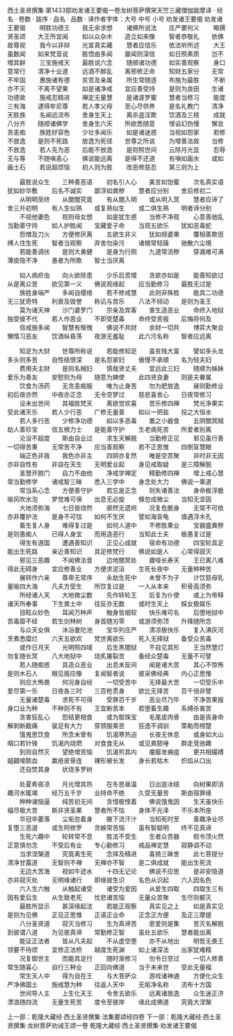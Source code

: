 西土圣贤撰集·第1433部劝发诸王要偈一卷龙树菩萨撰宋天竺三藏僧伽跋摩译
· 经名 · 卷数 · 跋序
· 品名 · 品数 · 译作者字体：大号 中号 小号
劝发诸王要偈
劝发诸王要偈
　　明胜功德王　　我无余求想
　　诸佛所说法　　庄严要何义
　　略撰贤圣颂　　大王所宜闻
　　如以众杂木　　造立如来像
　　智者恭敬礼　　依佛故尊视
　　我今以非辩　　光宣真实藏
　　慧者应信乐　　依法听所述
　　大王虽数闻　　如来梵音说
　　胜悟由多闻　　屡闻则深信
　　如日照素质　　岂不增其鲜
　　三宝施戒天　　最胜说六念
　　随顺诸功德　　如实善观察
　　身口意常行　　清净十业道
　　远酒不醉乱　　离邪修正命
　　知财五家分　　无常不牢固
　　惠施诸有德　　贫苦及亲属
　　所生常随逐　　布施为最胜
　　不断亦不灭　　不离不望果
　　如是诸净戒　　宜应善受持
　　是则为良田　　生诸功德故
　　施戒忍精进　　禅定无量慧
　　是诸波罗蜜　　慧者当修习
　　能度三有海　　逮得牟尼尊
　　若人孝父母　　至心尽供养
　　是名礼教门　　清净天胜族
　　名闻远流布　　舍身生天上
　　离杀盗淫欺　　饮酒及三枝
　　成就八分齐　　随顺诸佛学
　　舍身生六天　　所欲悉随意
　　悭谄幻伪慢　　懈怠贪恚痴
　　族姓好容色　　少壮多闻乐
　　如是诸迷惑　　当视如怨家
　　若修不放逸　　是则不死路
　　放逸为死径　　世尊之所说
　　为增善法故　　当修不放逸
　　若人先为恶　　后能不放逸
　　是则照世间　　云除月光显
　　忍辱无与等　　不随嗔恚心
　　佛说能远离　　是得不还道
　　有嗔如画水　　或如画土石
　　若说超烦恼　　初人则为胜
　　改恶修慈忍　　第三则为上

　　最胜说众生　　三种善恶语
　　初名引人心　　美言如饴蜜
　　次名真实语　　犹如妙华敷
　　后名不诚实　　鄙浮如粪秽
　　慧者应分别　　舍后修初二
　　从明明至终　　从闇闇究竟
　　有从闇入明　　或从明入冥
　　慧者应谛了　　舍三升初明
　　有人生似熟　　或复熟似生
　　或二俱生熟　　明者谛分别
　　不视他妻色　　视则母女想
　　如是犹生惑　　当修不净观
　　心意善驰乱　　当勤善守持
　　如人护胜闻　　宝藏爱子命
　　当观五欲乐　　犹如恶毒蛇
　　怨憎及刀火　　方便修厌离
　　五欲生非义　　犹如频婆果
　　覆相善欺诳　　缚人住生死
　　智者当观察　　弃舍勿染污
　　诸根常轻躁　　驰散六尘境
　　若能善调伏　　是则大勇健
　　是身为行厕　　九道常流秽
　　穿漏难可满　　薄皮隐不净
　　愚者为所欺　　智士当厌离

　　如人病疥虫　　向火欲除患
　　少乐后苦增　　贪欲亦如是
　　能善知欲过　　从是离众苦
　　欲见第一义　　佛说观缘起
　　应当勤修习　　最胜无过是
　　族姓身端严　　多闻自缨络
　　若不修戒慧　　此则非殊胜
　　能具二功德　　无三犹奇特
　　利衰及毁誉　　称讥与苦乐
　　八法不倾动　　是则为圣王
　　莫为诸天神　　沙门婆罗门
　　宗亲及宾客　　害生造恶业
　　命终入地狱　　独受彼不代
　　若人作恶业　　不即受楚毒
　　命终受苦报　　后悔将何及
　　信戒施多闻　　智慧有惭愧
　　佛说不共财　　余财一切共
　　博弈大聚会　　懒惰习恶友
　　饮酒纵昏荡　　夜游无羞耻
　　此六污名称　　智者应远离

　　知足为大财　　世尊所称说
　　若能修知足　　虽贫贱大富
　　譬如多头龙　　多头则多苦
　　自性结恨深　　是名怨家妇
　　傲慢不承顺　　名为轻夫妇
　　费用夫主财　　是则名贼妇
　　慎哉贤丈夫　　宜远此三妇
　　随顺为姊妹　　爱乐为善友
　　安慰则为母　　随意为婢使
　　此四贤良妻　　则是夫眷属
　　饮食为汤药　　无贪恚痴服
　　唯为止身苦　　勿为肥放逸
　　昼则勤修业　　初后夜亦然
　　中夜亦正念　　无令空梦过
　　慈悲喜舍心　　日夜常修习
　　设未出世间　　其福胜梵天
　　离欲觉欢喜　　苦乐修四禅
　　梵光净果实　　受此诸天乐
　　若人少行恶　　广修无量善
　　如以一把盐　　投之大恒水
　　若人多行恶　　少修净功德
　　如以多恶毒　　置之小器食
　　五阴闇冥贼　　劫人善珍宝
　　信五根力士　　是能善守护
　　生老病死苦　　所爱者别离
　　沦没不超度　　斯由自业过
　　求生天解脱　　当勤修正见
　　邪见虽行善　　一切得苦果
　　无常苦不净　　应当善观察
　　若不正思惟　　四倒盲慧眼
　　端正色非我　　我色亦非主
　　四阴亦复然　　唯是空苦聚
　　非时非无因　　亦非自性有
　　非自在天生　　无明爱业起
　　身见戒取疑　　是三障解脱
　　圣慧开脱门　　自力不由他
　　净戒学禅定　　精勤修四禅
　　增上戒心慧　　常当勤修学
　　诸戒智三昧　　悉入三学中
　　身念处大力　　佛说一乘道
　　常当系心念　　方便善守护
　　若忘是正念　　则失诸善法
　　身命极浮脆　　喻风吹水泡
　　梦觉难可保　　出息无必旋
　　倏忽成微尘　　当知无坚固
　　大地须弥海　　七日皆烧然
　　廓然无遗烬　　况复危脆身
　　无常不可依　　亦非覆护法
　　是身不可怙　　如何不生厌
　　譬如海盲龟　　值遇浮木孔
　　畜生复人身　　难得复过是
　　如何人道中　　不修胜果业
　　宝器盛粪秽　　是则愚痴人
　　已得人身宝　　而用造恶行
　　当知此士夫　　极愚复过是
　　得生有道国　　遭遇善知识
　　正见心成就　　宿命有功德
　　四宝轮具足　　能出生死路
　　亲近善知识　　具足修梵行
　　佛说如是人　　心常得寂灭
　　邪见三恶趣　　不闻佛法音
　　边地闇冥处　　聋哑长寿天
　　王已离八难　　得此无碍身
　　宜应修善业　　方便求泥洹
　　生死长夜中　　无量种种苦
　　展转作六亲　　尊卑无常序
　　永劫生死中　　未曾不为子
　　计饮慈母乳　　量喻四大海
　　凡夫方受生　　所饮复过是
　　一人从本来　　积骨高须弥
　　所经诸人天　　大地微尘数
　　先作转轮王　　后复为仆使
　　或上为帝释　　诸天所奉事
　　下生粪土中　　往反亦无数
　　或时生天上　　婇女极娱乐
　　目眩众妙色　　耳闻万种声
　　触身皆细软　　快乐难可名
　　后堕地狱中　　苦毒靡不经
　　若生剑林树　　身首随刃零
　　或游须弥顶　　升降随所念
　　与众天女俱　　沐浴曼陀池
　　宝华列庄严　　清凉极快乐
　　复入沸灰河　　烹煮悉糜烂
　　六天五欲欢　　梵世离欲乐
　　死入无择狱　　备受众苦毒
　　或作日月天　　光明照四域
　　后生黑闇狱　　不自见其形
　　王当然慧灯　　勿复随长冥
　　八大地狱中　　烧炙屠裂苦
　　备经众楚毒　　无量不可譬
　　若人随痴惑　　具造众恶业
　　出息未反间　　闻是诸大苦
　　其心不惊怖　　是则木石人
　　眼见报应像　　复闻智者说
　　彼采佛经典　　内心正思惟
　　则应大怖畏　　何况身自经
　　一切受苦中　　无择最大苦
　　一切受乐中　　爱尽第一乐
　　日夜各三时　　三百枪贯身
　　欲比无择苦　　百千倍非譬
　　无量诸楚毒　　求死不可得
　　受罪百千岁　　恶业尽乃毕
　　不净苦果报　　身口业为种
　　不种则不有　　王宜断苦本
　　若堕畜生趣　　系缚杀害苦
　　贪害狂乱心　　怨结更相食
　　或为取珠宝　　毛尾皮肉骨
　　由是丧身命　　解剥断截痛
　　骏足有大力　　穿颈服乘苦
　　狂逸不调驯　　策勒而榜楚
　　饿鬼思饮食　　所念未曾有
　　饥渴寒热迫　　长夜无休息
　　或身如大山　　咽口若针锋
　　饥渴内烧燃　　对食食无从
　　或见粪脓唾　　群走竞驰趣
　　到则自然灭　　望绝增苦恼
　　饥渴煎其内　　瘤瘿发痈疽
　　更共相撮搏　　龃齰唼脓血
　　羸疮皮骨连　　裸形被长发
　　身长若枯木　　炽焰从口出
　　还自焚其身　　状烧多罗树

　　处夏希夜凉　　月光增其热
　　在冬思昼温　　日出逾冰结
　　向树果即消　　趣河水辄竭
　　经万五千岁　　业持命不绝
　　久受无量苦　　斯由宿罪缘
　　种种诸恼逼　　纯苦初无间
　　贪惜极悭着　　佛说饿鬼因
　　生天虽快乐　　福尽极大苦
　　斯非贤圣果　　慧者所不怙
　　身体不光泽　　不乐本所座
　　华冠卒萎落　　尘垢忽着身
　　腋下流汗汁　　当知死时至
　　善趣净业尽　　复堕三恶道
　　或生阿修罗　　贪嫉常苦恼
　　虽有智聪明　　终不见真谛
　　生死六趣中　　轮转常不息
　　胜法不受生　　生者众苦器
　　假令顶火然　　正意慎勿念
　　不受后有业　　专心勤修习
　　戒品禅定慧　　寂静调不动
　　当求涅槃道　　究竟离生死
　　念择及精进　　喜猗三昧舍
　　此七菩提分　　清净甘露道
　　无智则不禅　　无禅亦不智
　　是二俱成就　　能出生死流
　　无边大苦海　　视如牛迹水
　　十四无记论　　佛说不应思
　　是非安隐道　　亦非寂灭处
　　无明缘诸行　　即缘彼生识
　　名色从识起　　六入因名色
　　六入生六触　　从触起诸受
　　诸受为爱因　　从爱生四取
　　四取生三有　　因有爱后生
　　从生致老死　　忧悲诸苦恼
　　无量众苦聚　　生尽则都灭
　　最胜所显示　　甚深缘起法
　　若能正观察　　真实见之上
　　如是真实见　　是则为见佛
　　正见正思惟　　正语正业命
　　正念正方便　　及正三摩提
　　八分圣贤道　　寂灭当修习
　　生为真谛苦　　恩爱则是集
　　苦灭名解脱　　到彼谓八道
　　为见彼真谛　　常勤修正智
　　虽处五欲乐　　慧者能出离
　　能证正法者　　皆从凡夫起
　　不从虚空堕　　亦不从地出
　　明哲无畏王　　领要不待烦
　　宜修正法桥　　越度生死渊
　　如上诸深法　　出家犹难精
　　况复御世主　　而能具足行
　　随时渐修习　　勿令日空过
　　一切人修善　　常生随喜心
　　自行三种业　　正回向佛道
　　当于未来世　　受此无量福
　　常生天人中　　得为自在王
　　与大菩萨众　　游戏诸神通
　　方便化众生　　严净佛国土
　　施戒慧为种　　往返人天中
　　无垢净名称　　流布十方国
　　世间导人主　　上生化天王
　　令舍五欲乐　　远离诸放逸
　　众生迷正济　　漂浪随四流
　　无量生死苦　　度令至彼岸
　　缘此成佛道　　究竟大涅槃

上一部：乾隆大藏经·西土圣贤撰集·法集要颂经四卷
下一部：乾隆大藏经·西土圣贤撰集·龙树菩萨劝诫王颂一卷
乾隆大藏经·西土圣贤撰集·劝发诸王要偈